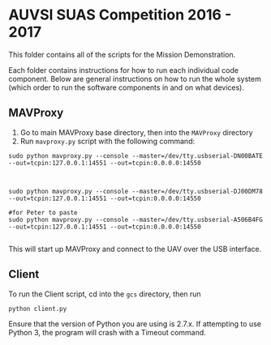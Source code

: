 # AUVSI SUAS Competition 2016 - 2017

This folder contains all of the scripts for the Mission Demonstration.

Each folder contains instructions for how to run each individual code component. Below are general instructions on how to run the whole system (which order to run the software components in and on what devices).

## MAVProxy

1) Go to main MAVProxy base directory, then into the ```MAVProxy``` directory
2) Run ```mavproxy.py``` script with the following command:

```
sudo python mavproxy.py --console --master=/dev/tty.usbserial-DN00BATE --out=tcpin:127.0.0.1:14551 --out=tcpin:0.0.0.0:14550



sudo python mavproxy.py --console --master=/dev/tty.usbserial-DJ00DM78 --out=tcpin:127.0.0.1:14551 --out=tcpin:0.0.0.0:14550

#for Peter to paste
sudo python mavproxy.py --console --master=/dev/tty.usbserial-A506B4FG --out=tcpin:127.0.0.1:14551 --out=tcpin:0.0.0.0:14550


```

This will start up MAVProxy and connect to the UAV over the USB interface.

## Client

To run the Client script, cd into the ```gcs``` directory, then run

```
python client.py
```

Ensure that the version of Python you are using is 2.7.x. If attempting to use Python 3, the program will crash with a Timeout command.
